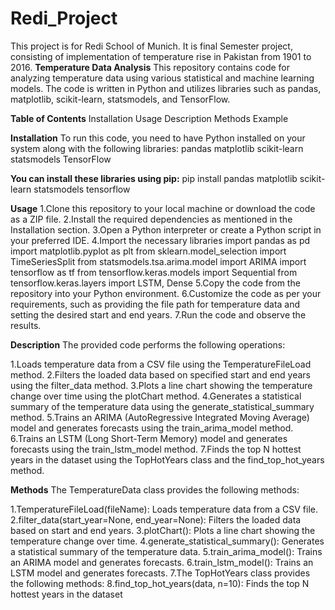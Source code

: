 # Redi_Project
This project is for Redi School of Munich. It is final Semester project, consisting of  implementation of temperature rise in Pakistan from 1901 to 2016.
**Temperature Data Analysis**
This repository contains code for analyzing temperature data using various statistical and machine learning models. The code is written in Python and utilizes libraries such as pandas, matplotlib, scikit-learn, statsmodels, and TensorFlow.

**Table of Contents**
Installation
Usage
Description
Methods
Example

**Installation**
To run this code, you need to have Python installed on your system along with the following libraries:
pandas
matplotlib
scikit-learn
statsmodels
TensorFlow

**You can install these libraries using pip:**
    pip install pandas matplotlib scikit-learn statsmodels tensorflow

**Usage**
1.Clone this repository to your local machine or download the code as a ZIP file.
2.Install the required dependencies as mentioned in the Installation section.
3.Open a Python interpreter or create a Python script in your preferred IDE.
4.Import the necessary libraries
        import pandas as pd
        import matplotlib.pyplot as plt
        from sklearn.model_selection import TimeSeriesSplit
        from statsmodels.tsa.arima.model import ARIMA
        import tensorflow as tf
        from tensorflow.keras.models import Sequential
        from tensorflow.keras.layers import LSTM, Dense
5.Copy the code from the repository into your Python environment.
6.Customize the code as per your requirements, such as providing the file path for temperature data and setting the desired start and end years.
7.Run the code and observe the results.

**Description**
The provided code performs the following operations:

1.Loads temperature data from a CSV file using the TemperatureFileLoad method.
2.Filters the loaded data based on specified start and end years using the filter_data method.
3.Plots a line chart showing the temperature change over time using the plotChart method.
4.Generates a statistical summary of the temperature data using the generate_statistical_summary method.
5.Trains an ARIMA (AutoRegressive Integrated Moving Average) model and generates forecasts using the train_arima_model method.
6.Trains an LSTM (Long Short-Term Memory) model and generates forecasts using the train_lstm_model method.
7.Finds the top N hottest years in the dataset using the TopHotYears class and the find_top_hot_years method.

**Methods**
The TemperatureData class provides the following methods:

1.TemperatureFileLoad(fileName): Loads temperature data from a CSV file.
2.filter_data(start_year=None, end_year=None): Filters the loaded data based on start and end years.
3.plotChart(): Plots a line chart showing the temperature change over time.
4.generate_statistical_summary(): Generates a statistical summary of the temperature data.
5.train_arima_model(): Trains an ARIMA model and generates forecasts.
6.train_lstm_model(): Trains an LSTM model and generates forecasts.
7.The TopHotYears class provides the following methods:
8.find_top_hot_years(data, n=10): Finds the top N hottest years in the dataset

